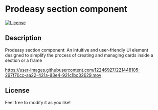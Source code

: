 # Prodeasy section component

[![License](https://img.shields.io/badge/License-MIT-blue.svg)](https://opensource.org/licenses/MIT)

## Description

Prodeasy section component: An intuitive and user-friendly UI element designed to simplify the process of creating and managing cards inside a section or a frame

https://user-images.githubusercontent.com/12246927/221448105-297f70cc-aa22-421a-83e4-921c1bc32629.mov

## License

Feel free to modify it as you like!
